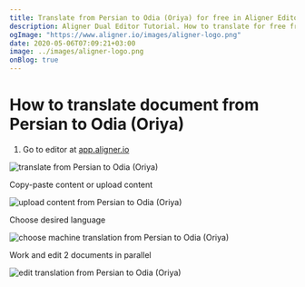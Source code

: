 ```yaml
---
title: Translate from Persian to Odia (Oriya) for free in Aligner Editor
description: Aligner Dual Editor Tutorial. How to translate for free from Persian to Odia (Oriya). Aligner is multilingual document management platform. 
ogImage: "https://www.aligner.io/images/aligner-logo.png"
date: 2020-05-06T07:09:21+03:00
image: ../images/aligner-logo.png
onBlog: true
---
```


# How to translate document from Persian to Odia (Oriya)

1. Go to editor at [app.aligner.io](https://app.aligner.io "Aligner App web page")

![translate from Persian to Odia (Oriya)](../aligner-blank-editor.png "translate from Persian to Odia (Oriya)")

Copy-paste content or upload content

![upload content from Persian to Odia (Oriya)](../aligner-uploaded-document.png "upload content from Persian to Odia (Oriya)")

Choose desired language

![choose machine translation from Persian to Odia (Oriya)](../aligner-language-dropdown.png "choose machine translation from Persian to Odia (Oriya)")

Work and edit 2 documents in parallel

![edit translation from Persian to Odia (Oriya)](../aligner-double-sitded-editor.png "edit translation from Persian to Odia (Oriya)")

